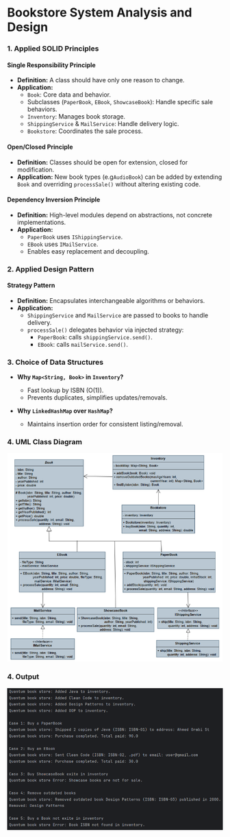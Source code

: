 # Bookstore System Analysis and Design

### **1. Applied SOLID Principles**

#### Single Responsibility Principle
- **Definition:** A class should have only one reason to change.
- **Application:**
    - `Book`: Core data and behavior.
    - Subclasses (`PaperBook`, `EBook`, `ShowcaseBook`): Handle specific sale behaviors.
    - `Inventory`: Manages book storage.
    - `ShippingService` & `MailService`: Handle delivery logic.
    - `Bookstore`: Coordinates the sale process.

#### Open/Closed Principle
- **Definition:** Classes should be open for extension, closed for modification.
- **Application:** New book types (e.g`AudioBook`) can be added by extending `Book` and overriding `processSale()` without altering existing code.

#### Dependency Inversion Principle
- **Definition:** High-level modules depend on abstractions, not concrete implementations.
- **Application:**
    - `PaperBook` uses `IShippingService`.
    - `EBook` uses `IMailService`.
    - Enables easy replacement and decoupling.

### **2. Applied Design Pattern**

#### Strategy Pattern
- **Definition:** Encapsulates interchangeable algorithms or behaviors.
- **Application:**
    - `ShippingService` and `MailService` are passed to books to handle delivery.
    - `processSale()` delegates behavior via injected strategy:
        - `PaperBook`: calls `shippingService.send()`.
        - `EBook`: calls `mailService.send()`.

### **3. Choice of Data Structures**

- **Why `Map<String, Book>` in `Inventory`?**
    - Fast lookup by ISBN (O(1)).
    - Prevents duplicates, simplifies updates/removals.

- **Why `LinkedHashMap` over `HashMap`?**
    - Maintains insertion order for consistent listing/removal.

### **4. UML Class Diagram**
![UML Class Diagram for E-commerce System](image/UML.png)

### **4. Output**

![Output Image](image/output.png)